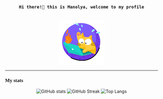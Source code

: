 
<div align="center">
    <h4><samp>Hi there!👋 this is Manolya, welcome to my profile<samp></h4><br>
    <img src="./img/cat.webp" width=150 style="border-radius: 10px">
</div>

<!-- 
Here are some ideas to get you started:

- 🔭 I’m currently working on ...
- 🌱 I’m currently learning ...
- 👯 I’m looking to collaborate on ...
- 🤔 I’m looking for help with ...
- 💬 Ask me about ...
- 📫 How to reach me: ...
- 😄 Pronouns: ...
- ⚡ Fun fact: ...
-->
---
<h3 style="font-family: consolas"> My stats</h4>


<div align="center">
    <img src="https://github-readme-stats.vercel.app/api?username=ManolyaTam&show_icons=true&hide=count_private=true&theme=dracula" alt="GitHub stats">
    <img src="https://github-readme-streak-stats.herokuapp.com?user=ManolyaTam&theme=dracula" alt="GitHub Streak">
    <img src="https://github-readme-stats.vercel.app/api/top-langs/?username=ManolyaTam&layout=compact&theme=dracula&card_width=300" alt="Top Langs">
 
</div>
